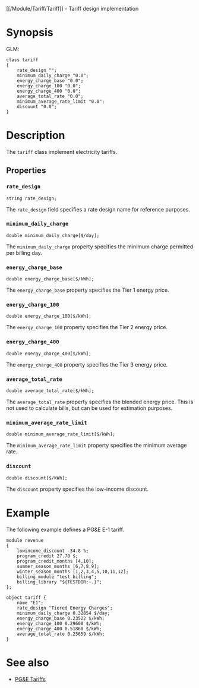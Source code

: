 [[/Module/Tariff/Tariff]] - Tariff design implementation

# Synopsis

GLM:

~~~
class tariff 
{
	rate_design "";
	minimum_daily_charge "0.0";
	energy_charge_base "0.0";
	energy_charge_100 "0.0";
	energy_charge_400 "0.0";
	average_total_rate "0.0";
	minimum_average_rate_limit "0.0";
	discount "0.0";
}
~~~

# Description

The `tariff` class implement electricity tariffs.

## Properties

### `rate_design`

~~~
string rate_design;
~~~

The `rate_design` field specifies a rate design name for reference purposes.

### `minimum_daily_charge`

~~~
double minimum_daily_charge[$/day];
~~~

The `minimum_daily_charge` property specifies the minimum charge permitted per billing day.

### `energy_charge_base`

~~~
double energy_charge_base[$/kWh];
~~~

The `energy_charge_base` property specifies the Tier 1 energy price.

### `energy_charge_100`

~~~
double energy_charge_100[$/kWh];
~~~

The `energy_charge_100` property specifies the Tier 2 energy price.

### `energy_charge_400`

~~~
double energy_charge_400[$/kWh];
~~~

The `energy_charge_400` property specifies the Tier 3 energy price.

### `average_total_rate`

~~~
double average_total_rate[$/kWh];
~~~

The `average_total_rate` property specifies the blended energy price. This is not used to calculate bills, but can be used for estimation purposes.

### `minimum_average_rate_limit`

~~~
double minimum_average_rate_limit[$/kWh];
~~~

The `minimum_average_rate_limit` property specifies the minimum average rate. 

### `discount`

~~~
double discount[$/kWh];
~~~

The `discount` property specifies the low-income discount.

# Example

The following example defines a PG&E E-1 tariff.

~~~
module revenue
{
	lowincome_discount -34.8 %;
	program_credit 27.70 $;
	program_credit_months [4,10];
	summer_season_months [6,7,8,9];
	winter_season_months [1,2,3,4,5,10,11,12];
	billing_module "test_billing";
	billing_library "${TESTDIR:-.}";
};

object tariff {
	name "E1";
	rate_design "Tiered Energy Charges";
	minimum_daily_charge 0.32854 $/day;
	energy_charge_base 0.23522 $/kWh;
	energy_charge_100 0.29600 $/kWh;
	energy_charge_400 0.51860 $/kWh;
	average_total_rate 0.25659 $/kWh;
}
~~~

# See also

* [PG&E Tariffs](https://www.pge.com/tariffs/electric.shtml)
